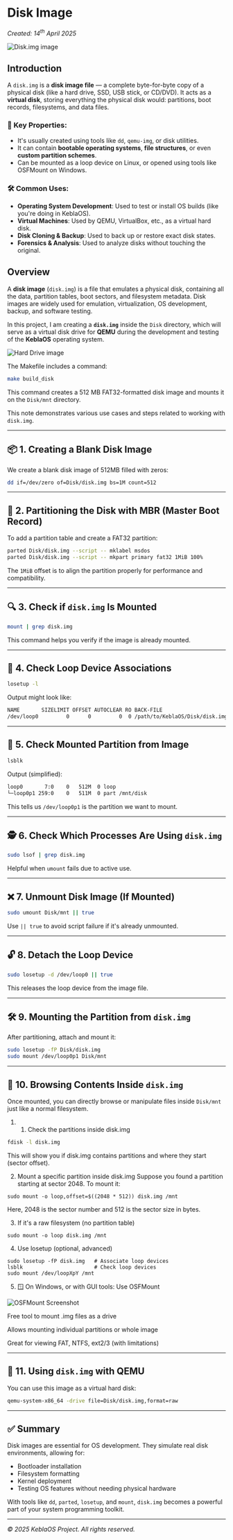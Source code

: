 # Disk Image

*Created: 14<sup>th</sup> April 2025*

![Disk.img image](./images/disk_img_file.png)

## Introduction

A `disk.img` is a **disk image file** — a complete byte-for-byte copy of a physical disk (like a hard drive, SSD, USB stick, or CD/DVD). It acts as a **virtual disk**, storing everything the physical disk would: partitions, boot records, filesystems, and data files.

### 🔧 Key Properties:
- It's usually created using tools like `dd`, `qemu-img`, or disk utilities.
- It can contain **bootable operating systems**, **file structures**, or even **custom partition schemes**.
- Can be mounted as a loop device on Linux, or opened using tools like OSFMount on Windows.

### 🛠 Common Uses:
- **Operating System Development**: Used to test or install OS builds (like you're doing in KeblaOS).
- **Virtual Machines**: Used by QEMU, VirtualBox, etc., as a virtual hard disk.
- **Disk Cloning & Backup**: Used to back up or restore exact disk states.
- **Forensics & Analysis**: Used to analyze disks without touching the original.

## Overview

A **disk image** (`disk.img`) is a file that emulates a physical disk, containing all the data, partition tables, boot sectors, and filesystem metadata. Disk images are widely used for emulation, virtualization, OS development, backup, and software testing.

In this project, I am creating a **`disk.img`** inside the `Disk` directory, which will serve as a virtual disk drive for **QEMU** during the development and testing of the **KeblaOS** operating system.

![Hard Drive image](./images//disk_drive_img.png)

The Makefile includes a command:

```bash
make build_disk
```

This command creates a 512 MB FAT32-formatted disk image and mounts it on the `Disk/mnt` directory.

This note demonstrates various use cases and steps related to working with `disk.img`.

---

## 📦 1. Creating a Blank Disk Image

We create a blank disk image of 512MB filled with zeros:

```bash
dd if=/dev/zero of=Disk/disk.img bs=1M count=512
```

---

## 🧱 2. Partitioning the Disk with MBR (Master Boot Record)

To add a partition table and create a FAT32 partition:

```bash
parted Disk/disk.img --script -- mklabel msdos
parted Disk/disk.img --script -- mkpart primary fat32 1MiB 100%
```

The `1MiB` offset is to align the partition properly for performance and compatibility.

---

## 🔍 3. Check if `disk.img` Is Mounted

```bash
mount | grep disk.img
```

This command helps you verify if the image is already mounted.

---

## 🔄 4. Check Loop Device Associations

```bash
losetup -l
```

Output might look like:

```bash
NAME       SIZELIMIT OFFSET AUTOCLEAR RO BACK-FILE
/dev/loop0         0      0         0  0 /path/to/KeblaOS/Disk/disk.img
```

---

## 📌 5. Check Mounted Partition from Image

```bash
lsblk
```

Output (simplified):

```bash
loop0       7:0    0   512M  0 loop
️└─loop0p1 259:0    0   511M  0 part /mnt/disk
```

This tells us `/dev/loop0p1` is the partition we want to mount.

---

## 🕵️ 6. Check Which Processes Are Using `disk.img`

```bash
sudo lsof | grep disk.img
```

Helpful when `umount` fails due to active use.

---

## ❌ 7. Unmount Disk Image (If Mounted)

```bash
sudo umount Disk/mnt || true
```

Use `|| true` to avoid script failure if it's already unmounted.

---

## 🔓 8. Detach the Loop Device

```bash
sudo losetup -d /dev/loop0 || true
```

This releases the loop device from the image file.

---

## 🛠️ 9. Mounting the Partition from `disk.img`

After partitioning, attach and mount it:

```bash
sudo losetup -fP Disk/disk.img
sudo mount /dev/loop0p1 Disk/mnt
```

---

## 📁 10. Browsing Contents Inside `disk.img`

Once mounted, you can directly browse or manipulate files inside `Disk/mnt` just like a normal filesystem.

1. 1. Check the partitions inside disk.img
```bash
fdisk -l disk.img
```
This will show you if disk.img contains partitions and where they start (sector offset).

2. Mount a specific partition inside disk.img
Suppose you found a partition starting at sector 2048. To mount it:
```
sudo mount -o loop,offset=$((2048 * 512)) disk.img /mnt
```
Here, 2048 is the sector number and 512 is the sector size in bytes.

3. If it's a raw filesystem (no partition table)
```
sudo mount -o loop disk.img /mnt
```

4. Use losetup (optional, advanced)
```
sudo losetup -fP disk.img   # Associate loop devices
lsblk                       # Check loop devices
sudo mount /dev/loopXpY /mnt
```

5. 🪟 On Windows, or with GUI tools:
Use OSFMount

![OSFMount Screenshot](./images/osfmount_screenshot.png)

Free tool to mount .img files as a drive

Allows mounting individual partitions or whole image

Great for viewing FAT, NTFS, ext2/3 (with limitations)


---

## 🥪 11. Using `disk.img` with QEMU

You can use this image as a virtual hard disk:

```bash
qemu-system-x86_64 -drive file=Disk/disk.img,format=raw
```

---

## ✅ Summary

Disk images are essential for OS development. They simulate real disk environments, allowing for:

- Bootloader installation
- Filesystem formatting
- Kernel deployment
- Testing OS features without needing physical hardware

With tools like `dd`, `parted`, `losetup`, and `mount`, `disk.img` becomes a powerful part of your system programming toolkit.

----------------------------------------------
*© 2025 KeblaOS Project. All rights reserved.*
